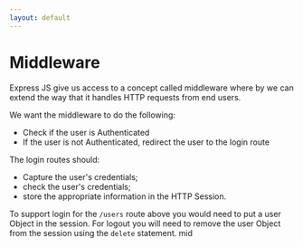 ```yaml
---
layout: default
---
```


# Middleware

Express JS give us access to a concept called middleware where by we can extend the way that it handles HTTP requests from end users.

We want the middleware to do the following:

* Check if the user is Authenticated
* If the user is not Authenticated, redirect the user to the login route

The login routes should:

* Capture the user's credentials;
* check the user's credentials;
* store the appropriate information in the HTTP Session.

To support login for the `/users` route above you would need to put a user Object in the session. For logout you will need to remove the user Object from the session using the `delete` statement.
mid
